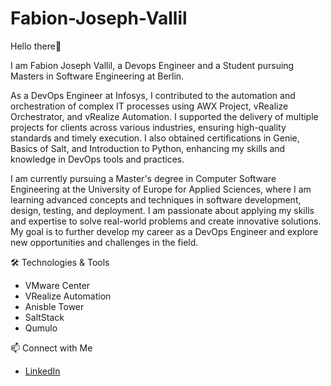 # Fabion-Joseph-Vallil
Hello there👋

I am Fabion Joseph Vallil, a Devops Engineer and a Student pursuing Masters in Software Engineering at Berlin.

As a DevOps Engineer at Infosys, I contributed to the automation and orchestration of complex IT processes using AWX Project, vRealize Orchestrator, and vRealize Automation. I supported the delivery of multiple projects for clients across various industries, ensuring high-quality standards and timely execution. I also obtained certifications in Genie, Basics of Salt, and Introduction to Python, enhancing my skills and knowledge in DevOps tools and practices.

I am currently pursuing a Master's degree in Computer Software Engineering at the University of Europe for Applied Sciences, where I am learning advanced concepts and techniques in software development, design, testing, and deployment. I am passionate about applying my skills and expertise to solve real-world problems and create innovative solutions. My goal is to further develop my career as a DevOps Engineer and explore new opportunities and challenges in the field.

🛠️ Technologies & Tools
- VMware Center
- VRealize Automation
- Anisble Tower
- SaltStack
- Qumulo

📫 Connect with Me

- [LinkedIn](https://www.linkedin.com/in/fabion-joseph-vallil-a06940b9/)

